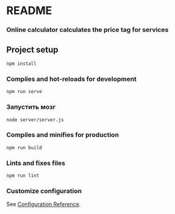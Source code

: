# README

### Online calculator calculates the price tag for services

## Project setup
```
npm install
```

### Compiles and hot-reloads for development
```
npm run serve
```
### Запустить мозг 
```
node server/server.js
```




### Compiles and minifies for production
```
npm run build
```

### Lints and fixes files
```
npm run lint
```

### Customize configuration
See [Configuration Reference](https://cli.vuejs.org/config/).


